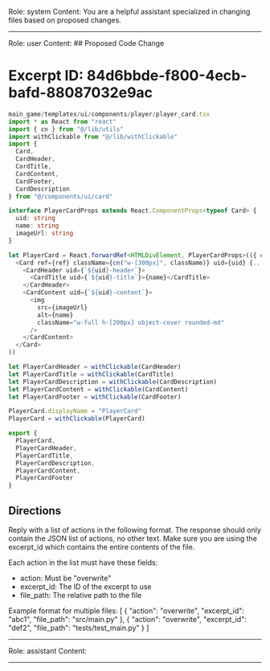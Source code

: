 Role: system
Content: You are a helpful assistant specialized in changing files based on proposed changes.
__________________
Role: user
Content: ## Proposed Code Change
# Excerpt ID: 84d6bbde-f800-4ecb-bafd-88087032e9ac
```typescript
main_game/templates/ui/components/player/player_card.tsx
import * as React from "react"
import { cn } from "@/lib/utils"
import withClickable from "@/lib/withClickable"
import {
  Card,
  CardHeader,
  CardTitle,
  CardContent,
  CardFooter,
  CardDescription
} from "@/components/ui/card"

interface PlayerCardProps extends React.ComponentProps<typeof Card> {
  uid: string
  name: string
  imageUrl: string
}

let PlayerCard = React.forwardRef<HTMLDivElement, PlayerCardProps>(({ className, uid, name, imageUrl, ...props }, ref) => (
  <Card ref={ref} className={cn("w-[300px]", className)} uid={uid} {...props}>
    <CardHeader uid={`${uid}-header`}>
      <CardTitle uid={`${uid}-title`}>{name}</CardTitle>
    </CardHeader>
    <CardContent uid={`${uid}-content`}>
      <img
        src={imageUrl}
        alt={name}
        className="w-full h-[200px] object-cover rounded-md"
      />
    </CardContent>
  </Card>
))

let PlayerCardHeader = withClickable(CardHeader)
let PlayerCardTitle = withClickable(CardTitle)
let PlayerCardDescription = withClickable(CardDescription)
let PlayerCardContent = withClickable(CardContent)
let PlayerCardFooter = withClickable(CardFooter)

PlayerCard.displayName = "PlayerCard"
PlayerCard = withClickable(PlayerCard)

export {
  PlayerCard,
  PlayerCardHeader,
  PlayerCardTitle,
  PlayerCardDescription,
  PlayerCardContent,
  PlayerCardFooter
}
```

## Directions
Reply with a list of actions in the following format. The response should only contain the JSON list of actions, no other text.
Make sure you are using the excerpt_id which contains the entire contents of the file.

Each action in the list must have these fields:
- action: Must be "overwrite"
- excerpt_id: The ID of the excerpt to use
- file_path: The relative path to the file

Example format for multiple files:
[
    {
        "action": "overwrite",
        "excerpt_id": "abc1",
        "file_path": "src/main.py"
    },
    {
        "action": "overwrite",
        "excerpt_id": "def2",
        "file_path": "tests/test_main.py"
    }
]
__________________
Role: assistant
Content: 
__________________
